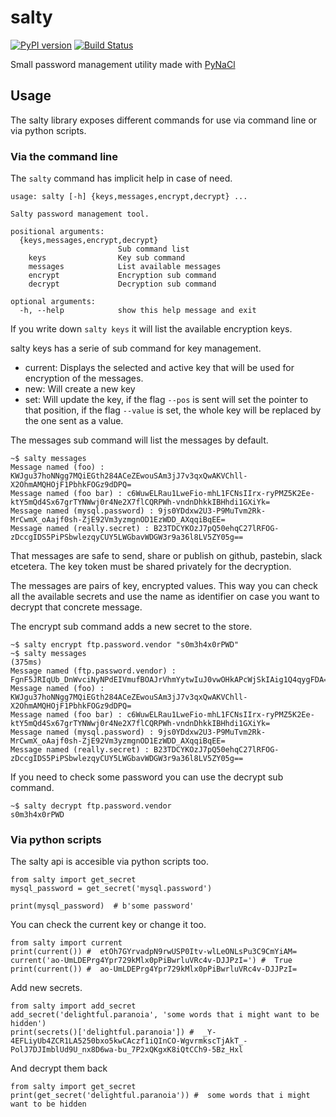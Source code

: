 # salty

[![PyPI version](pypi-badge)](pypi-link)
[![Build Status](travis-badge)](travis-link)

Small password management utility made with [PyNaCl](pynacl)

## Usage

The salty library exposes different commands for use via command line or via python scripts.

### Via the command line

The `salty` command has implicit help in case of need.

    usage: salty [-h] {keys,messages,encrypt,decrypt} ...

    Salty password management tool.

    positional arguments:
      {keys,messages,encrypt,decrypt}
                            Sub command list
        keys                Key sub command
        messages            List available messages
        encrypt             Encryption sub command
        decrypt             Decryption sub command

    optional arguments:
      -h, --help            show this help message and exit

If you write down `salty keys` it will list the available encryption keys.

salty keys has a serie of sub command for key management.

  * current: Displays the selected and active key that will be used for encryption
  of the messages.
  * new: Will create a new key
  * set: Will update the key, if the flag `--pos` is sent will set the pointer
  to that position, if the flag `--value` is set, the whole key will be replaced
  by the one sent as a value.

The messages sub command will list the messages by default.

    ~$ salty messages
    Message named (foo) : KWJgu37hoNNgg7MQiEGth284ACeZEwouSAm3jJ7v3qxQwAKVChll-X2OhmAMQHOjF1PbhkFOGz9dDPQ=
    Message named (foo bar) : c6WuwELRau1LweFio-mhL1FCNsIIrx-ryPMZ5K2Ee-ktY5mQd4Sx67grTYNWwj0r4Ne2X7flCQRPWh-vndnDhkkIBHhdi1GXiYk=
    Message named (mysql.password) : 9js0YDdxw2U3-P9MuTvm2Rk-MrCwmX_oAajf0sh-ZjE92Vm3yzmgnOD1EzWDD_AXqqiBqEE=
    Message named (really.secret) : B23TDCYKOzJ7pQ50ehqC27lRFOG-zDccgIDS5PiPSbwlezqyCUY5LWGbavWDGW3r9a36l8LV5ZY05g==

That messages are safe to send, share or publish on github, pastebin, slack etcetera.
The key token must be shared privately for the decryption.

The messages are pairs of key, encrypted values. This way you can check
all the available secrets and use the name as identifier on case you want to
decrypt that concrete message.

The encrypt sub command adds a new secret to the store.

    ~$ salty encrypt ftp.password.vendor "s0m3h4x0rPWD"
    ~$ salty messages                                                                                                                                                                   (375ms)
    Message named (ftp.password.vendor) : FgnF5JRIqUb_DnWvciNyNPdEIVmufBOAJrVhmYytwIuJ0vwOHkAPcWjSkIAig1Q4qygFDA==
    Message named (foo) : KWJgu37hoNNgg7MQiEGth284ACeZEwouSAm3jJ7v3qxQwAKVChll-X2OhmAMQHOjF1PbhkFOGz9dDPQ=
    Message named (foo bar) : c6WuwELRau1LweFio-mhL1FCNsIIrx-ryPMZ5K2Ee-ktY5mQd4Sx67grTYNWwj0r4Ne2X7flCQRPWh-vndnDhkkIBHhdi1GXiYk=
    Message named (mysql.password) : 9js0YDdxw2U3-P9MuTvm2Rk-MrCwmX_oAajf0sh-ZjE92Vm3yzmgnOD1EzWDD_AXqqiBqEE=
    Message named (really.secret) : B23TDCYKOzJ7pQ50ehqC27lRFOG-zDccgIDS5PiPSbwlezqyCUY5LWGbavWDGW3r9a36l8LV5ZY05g==

If you need to check some password you can use the decrypt sub command.

    ~$ salty decrypt ftp.password.vendor
    s0m3h4x0rPWD


### Via python scripts

The salty api is accesible via python scripts too.

    from salty import get_secret
    mysql_password = get_secret('mysql.password')

    print(mysql_password)  # b'some password'

You can check the current key or change it too.

    from salty import current
    print(current()) #  etOh7GYrvadpN9rwUSP0Itv-wlLeONLsPu3C9CmYiAM=
    current('ao-UmLDEPrg4Ypr729kMlx0pPiBwrluVRc4v-DJJPzI=') #  True
    print(current()) #  ao-UmLDEPrg4Ypr729kMlx0pPiBwrluVRc4v-DJJPzI=


Add new secrets.

    from salty import add_secret
    add_secret('delightful.paranoia', 'some words that i might want to be hidden')
    print(secrets()['delightful.paranoia']) #  _Y-4EFLiyUb4ZCR1LA5250bxo5kwCAczf1iQInCO-WgvrmkscTjAkT_-PolJ7DJImblUd9U_nx8D6wa-bu_7P2xQKgxK8iQtCCh9-5Bz_Hxl

And decrypt them back

    from salty import get_secret
    print(get_secret('delightful.paranoia')) #  some words that i might want to be hidden



[pynacl]: https://github.com/pyca/pynacl
[travis-link]: https://travis-ci.org/Markcial/salty
[travis-badge]: https://travis-ci.org/Markcial/salty.svg?branch=master
[pypi-link]: https://badge.fury.io/py/Salty
[pypi-badge]: https://badge.fury.io/py/Salty.svg